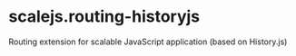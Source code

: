 scalejs.routing-historyjs
=========================

Routing extension for scalable JavaScript application (based on History.js)
